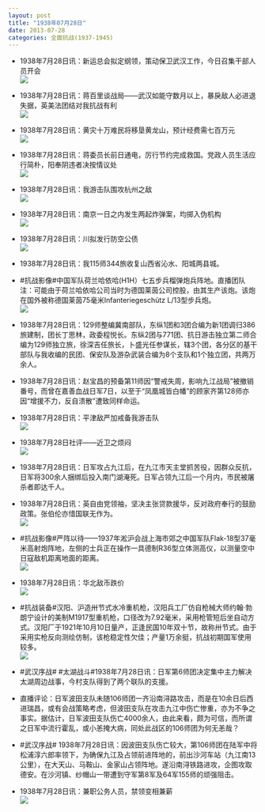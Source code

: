 ```yaml
---
layout: post
title: "1938年07月28日"
date: 2013-07-28
categories: 全面抗战(1937-1945)
---
```


<meta name="referrer" content="no-referrer" />

- 1938年7月28日讯：新运总会拟定纲领，策动保卫武汉工作，今日召集干部人员开会 <br/><img src="https://ww2.sinaimg.cn/large/aca367d8jw1e72w1f4wcfj20670z976i.jpg" />

- 1938年7月28日讯：蒋百里谈战局——武汉如能守数月以上，暴戾敌人必进退失据，英美法团结对我抗战有利 <br/><img src="https://ww3.sinaimg.cn/large/aca367d8jw1e72uaqe7c2j20c011ywke.jpg" />

- 1938年7月28日讯：黄灾十万难民将移垦黄龙山，预计经费需七百万元 <br/><img src="https://ww2.sinaimg.cn/large/aca367d8jw1e72skdrjhwj20c1177jx7.jpg" />

- 1938年7月28日讯：蒋委员长前日通电，厉行节约完成救国。党政人员生活应行简朴，阳奉阴违者决按情议处 <br/><img src="https://ww3.sinaimg.cn/large/aca367d8jw1e72qtz7olyj20c10zstcs.jpg" />

- 1938年7月28日讯：我游击队围攻杭州之敌 <br/><img src="https://ww2.sinaimg.cn/large/aca367d8jw1e72p3m1pg2j207k0ciwf2.jpg" />

- 1938年7月28日讯：南京一日之内发生两起炸弹案，均掷入伪机构 <br/><img src="https://ww3.sinaimg.cn/large/aca367d8jw1e72nd55dumj207v0cmwf3.jpg" />

- 1938年7月28日讯：川拟发行防空公债 <br/><img src="https://ww2.sinaimg.cn/large/aca367d8jw1e72lmrnlajj207e0c3mxq.jpg" />

- 1938年7月28日讯：我115师344旅收复山西省沁水、阳城两县城。 

- #抗战影像#中国军队荷兰哈依哈(H1H）七五步兵榴弹炮兵阵地。直播团队注：可能由于荷兰哈依哈公司当时为德国莱茵公司控股，由其生产该炮。该炮在国外被称德国莱茵75毫米Infanteriegeschütz L/13型步兵炮。 <br/><img src="https://ww2.sinaimg.cn/large/aca367d8jw1e72kharyuxj20go0bkmyu.jpg" />

- 1938年7月28日讯：129师整编冀南部队，东纵1团和3团合编为新1团调归386旅建制，团长丁思林，政委程悦长。东纵2团与771团、抗日游击独立第二师合编为129师独立旅，徐深吉任旅长，卜盛光任参谋长，辖3个团，各分区的基干部队与我收编的民团、保安队及游杂武装合编为8个支队和1个独立团，共两万余人。 

- 1938年7月28日讯：赵宝昌的预备第11师因“警戒失周，影响九江战局”被撤销番号，而曾在嘉善血战日军7日，以至于“凤凰城皆白幡”的顾家齐第128师亦因“增援不力，反自溃散”遭致同样命运。 

- 1938年7月28日讯：平津敌严加戒备我游击队 <br/><img src="https://ww1.sinaimg.cn/large/aca367d8jw1e72gfe3walj209y0cmaaz.jpg" />

- 1938年7月28日社评——近卫之烦闷 <br/><img src="https://ww4.sinaimg.cn/large/aca367d8jw1e72ep011iwj20c10pewig.jpg" />

- 1938年7月28日讯：日军攻占九江后，在九江市天主堂抓苦役，因群众反抗，日军将300余人捆绑后投入南门湖淹死。日军占领九江后一个月内，市民被屠杀者即达千人。 

- 1938年7月28日讯：英自由党领袖，坚决主张贷款援华，反对政府奉行的鼓励政策。张伯伦亦惜国联无作为。 <br/><img src="https://ww1.sinaimg.cn/large/aca367d8jw1e72cyty10fj20c110eadx.jpg" />

- #抗战影像#严阵以待——1937年淞沪会战上海市郊之中国军队Flak-18型37毫米高射炮阵地，左侧的士兵正在操作一具德制R36型立体测高仪，以测量空中日寇敌机距离地面的距离。 <br/><img src="https://ww2.sinaimg.cn/large/aca367d8jw1e72cojjzk0j20hs0c90vf.jpg" />

- 1938年7月28日讯：华北敌币跌价 <br/><img src="https://ww1.sinaimg.cn/large/aca367d8jw1e72b8338rvj20830673yw.jpg" />

- #抗战装备#汉阳、沪造卅节式水冷重机枪，汉阳兵工厂仿自枪械大师约翰·勃朗宁设计的美制M1917型重机枪，口径改为7.92毫米，采用枪管短后坐自动方式。汉阳厂于1921年10月10日量产，正逢民国10年双十节，故称卅节式。由于采用实枪反向测绘仿制，该枪稳定性欠佳；产量1万余挺，抗战初期国军使用较多。 <br/><img src="https://ww4.sinaimg.cn/large/aca367d8jw1e72aydewqrj20c11df77f.jpg" />

- #武汉序战# #太湖战斗#1938年7月28日讯：日军第6师团决定集中主力解决太湖周边战事，今村支队得到了两个联队的支援。 

- 直播评论：日军波田支队未随106师团一齐沿南浔路攻击，而是在10余日后西进瑞昌，或有会战策略考虑，但波田支队在攻击九江中伤亡惨重，亦为不争之事实。据估计，日军波田支队伤亡4000余人，由此来看，颇为可信，而所谓之日军中流行霍乱，或小恙掩大病，同处此战区的106师团为何无恙哉？ 

- #武汉序战# 1938年7月28日讯：因波田支队伤亡较大，第106师团在陆军中将松浦淳六郎率领下，为确保九江及占领前进阵地的，前出沙河车站（九江南13公里），在大天山、马鞍山、金家山占领阵地。遂沿南浔铁路进攻，企图攻取德安。在沙河镇、纱帽山一带遭到守军第8军及64军155师的顽强阻击。 

- 1938年7月28日讯：兼职公务人员，禁领变相兼薪 <br/><img src="https://ww4.sinaimg.cn/large/aca367d8jw1e7260o4ljij20c10smjtq.jpg" />

